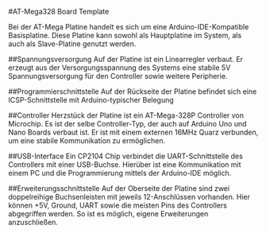 #AT-Mega328 Board Template

Bei der AT-Mega Platine handelt es sich um eine Arduino-IDE-Kompatible Basisplatine.
Diese Platine kann sowohl als Hauptplatine im System, als auch als Slave-Platine genutzt werden.

##Spannungsversorgung
Auf der Platine ist ein Linearregler verbaut. Er erzeugt aus der Versorgungsspannung des Systems eine stabile 5V Spannungsversorgung für den Controller sowie weitere Peripherie.

##Programmierschnittstelle
Auf der Rückseite der Platine befindet sich eine ICSP-Schnittstelle mit Arduino-typischer Belegung

##Controller
Herzstück der Platine ist ein AT-Mega-328P Controller von Microchip. Es ist der selbe Controller-Typ, der auch auf Arduino Uno und Nano Boards verbaut ist.
Er ist mit einem externen 16MHz Quarz verbunden, um eine stabile Kommunikation zu ermöglichen.

##USB-Interface
Ein CP2104 Chip verbindet die UART-Schnittstelle des Controllers mit einer USB-Buchse. Hierüber ist eine Kommunikation mit einem PC und die Programmierung mittels der Arduino-IDE möglich.

##Erweiterungsschnittstelle
Auf der Oberseite der Platine sind zwei doppelreihige Buchsenleisten mit jeweils 12-Anschlüssen vorhanden. Hier können +5V, Ground, UART sowie die meisten Pins des Controllers abgegriffen werden.
So ist es möglich, eigene Erweiterungen anzuschließen.
